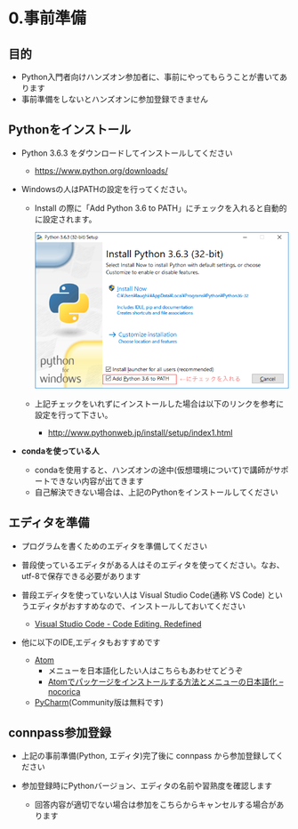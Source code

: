# 0.事前準備

## 目的

* Python入門者向けハンズオン参加者に、事前にやってもらうことが書いてあります
* 事前準備をしないとハンズオンに参加登録できません

## Pythonをインストール

* Python 3.6.3 をダウンロードしてインストールしてください

  * https://www.python.org/downloads/

* Windowsの人はPATHの設定を行ってください。

  * Install の際に「Add Python 3.6 to PATH」にチェックを入れると自動的に設定されます。

    ![win-python-installer-1](images/0/win-python-installer-1.png)

  * 上記チェックをいれずにインストールした場合は以下のリンクを参考に設定を行って下さい。

    * http://www.pythonweb.jp/install/setup/index1.html

* **condaを使っている人**

  * condaを使用すると、ハンズオンの途中(仮想環境について)で講師がサポートできない内容が出てきます
  * 自己解決できない場合は、上記のPythonをインストールしてください

## エディタを準備

* プログラムを書くためのエディタを準備してください
* 普段使っているエディタがある人はそのエディタを使ってください。なお、utf-8で保存できる必要があります
* 普段エディタを使っていない人は Visual Studio Code(通称 VS Code) というエディタがおすすめなので、インストールしておいてください

  * [Visual Studio Code - Code Editing. Redefined](https://code.visualstudio.com/ "Visual Studio Code - Code Editing. Redefined")

* 他に以下のIDE,エディタもおすすめです

  * [Atom](https://atom.io/ "Atom")
    * メニューを日本語化したい人はこちらもあわせてどうぞ
    * [Atomでパッケージをインストールする方法とメニューの日本語化 – nocorica](http://blog.nocorica.jp/2015/03/atom-package-install/ "Atomでパッケージをインストールする方法とメニューの日本語化 – nocorica")
  * [PyCharm](https://www.jetbrains.com/pycharm/download/ "PyCharm :: Download Latest Version of PyCharm")(Community版は無料です)

## connpass参加登録

* 上記の事前準備(Python, エディタ)完了後に connpass から参加登録してください
* 参加登録時にPythonバージョン、エディタの名前や習熟度を確認します

  * 回答内容が適切でない場合は参加をこちらからキャンセルする場合があります

